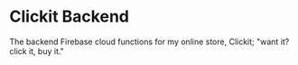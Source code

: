 # Clickit Backend
The backend Firebase cloud functions for my online store, Clickit; "want it? click it, buy it."
